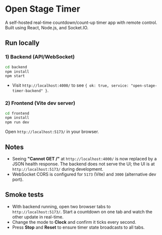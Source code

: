 # Open Stage Timer

A self-hosted real-time countdown/count-up timer app with remote control. Built using React, Node.js, and Socket.IO.

## Run locally

### 1) Backend (API/WebSocket)
```bash
cd backend
npm install
npm start
```
- Visit `http://localhost:4000/` to see `{ ok: true, service: "open-stage-timer-backend" }`.

### 2) Frontend (Vite dev server)
```bash
cd frontend
npm install
npm run dev
```
Open `http://localhost:5173/` in your browser.

## Notes
- Seeing **"Cannot GET /"** at `http://localhost:4000/` is now replaced by a JSON health response. The backend does not serve the UI; the UI is at `http://localhost:5173/` during development.
- WebSocket CORS is configured for `5173` (Vite) and `3000` (alternative dev port).

## Smoke tests
- With backend running, open two browser tabs to `http://localhost:5173/`. Start a countdown on one tab and watch the other update in real-time.
- Change the mode to **Clock** and confirm it ticks every second.
- Press **Stop** and **Reset** to ensure timer state broadcasts to all tabs.
